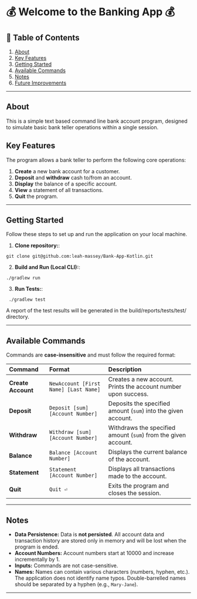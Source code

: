# 💰 Welcome to the Banking App 💰



## 📝 Table of Contents

1.  [About](#about)
2.  [Key Features](#key-features)
3.  [Getting Started](#getting-started)
4.  [Available Commands](#available-commands)
5.  [Notes](#notes)
6.  [Future Improvements](#future-improvements)

-----

## About

This is a simple text based command line bank account program, designed to simulate basic bank teller operations within a single session.

## Key Features

The program allows a bank teller to perform the following core operations:

1.  **Create** a new bank account for a customer.
2.  **Deposit** and **withdraw** cash to/from an account.
3.  **Display** the balance of a specific account.
4.  **View** a statement of all transactions.
5.  **Quit** the program.

-----

## Getting Started

Follow these steps to set up and run the application on your local machine.

1.  **Clone repository:**:

`` git clone git@github.com:leah-massey/Bank-App-Kotlin.git ``

2.  **Build and Run (Local CLI):**:

`` ./gradlew run ``


3. **Run Tests:**:

 `` ./gradlew test``

 A report of the test results will be generated in the build/reports/tests/test/ directory.

-----

## Available Commands

Commands are **case-insensitive** and must follow the required format:

| Command            | Format                                | Description                                                    |
|:-------------------|:--------------------------------------|:---------------------------------------------------------------|
| **Create Account** | `NewAccount [First Name] [Last Name]` | Creates a new account. Prints the account number upon success. |
| **Deposit**        | `Deposit [sum] [Account Number]`      | Deposits the specified amount (`sum`) into the given account.  |
| **Withdraw**       | `Withdraw [sum] [Account Number]`     | Withdraws the specified amount (`sum`) from the given account. |
| **Balance**        | `Balance [Account Number]`            | Displays the current balance of the account.                   |
| **Statement**      | `Statement [Account Number]`          | Displays all transactions made to the account.                 |
| **Quit**           | `Quit ⏎`                              | Exits the program and closes the session.                      |

-----

## Notes

* **Data Persistence:** Data is **not persisted**. All account data and transaction history are stored only in memory and will be lost when the program is ended.
* **Account Numbers:** Account numbers start at 10000 and increase incrementally by 1.
* **Inputs:** Commands are not case-sensitive.
* **Names:** Names can contain various characters (numbers, hyphen, etc.). The application does not identify name typos. Double-barrelled names should be separated by a hyphen (e.g., `Mary-Jane`).

-----

